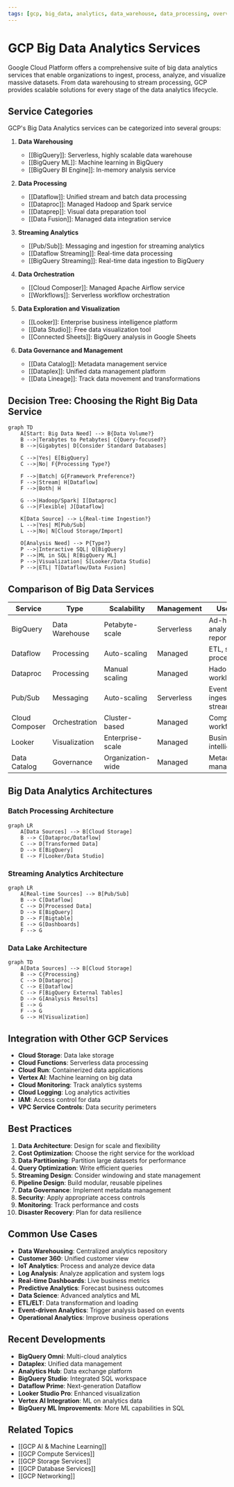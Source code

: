 ```yaml
---
tags: [gcp, big_data, analytics, data_warehouse, data_processing, overview]
---
```


# GCP Big Data Analytics Services

Google Cloud Platform offers a comprehensive suite of big data analytics services that enable organizations to ingest, process, analyze, and visualize massive datasets. From data warehousing to stream processing, GCP provides scalable solutions for every stage of the data analytics lifecycle.

## Service Categories

GCP's Big Data Analytics services can be categorized into several groups:

1. **Data Warehousing**
   - [[BigQuery]]: Serverless, highly scalable data warehouse
   - [[BigQuery ML]]: Machine learning in BigQuery
   - [[BigQuery BI Engine]]: In-memory analysis service

2. **Data Processing**
   - [[Dataflow]]: Unified stream and batch data processing
   - [[Dataproc]]: Managed Hadoop and Spark service
   - [[Dataprep]]: Visual data preparation tool
   - [[Data Fusion]]: Managed data integration service

3. **Streaming Analytics**
   - [[Pub/Sub]]: Messaging and ingestion for streaming analytics
   - [[Dataflow Streaming]]: Real-time data processing
   - [[BigQuery Streaming]]: Real-time data ingestion to BigQuery

4. **Data Orchestration**
   - [[Cloud Composer]]: Managed Apache Airflow service
   - [[Workflows]]: Serverless workflow orchestration

5. **Data Exploration and Visualization**
   - [[Looker]]: Enterprise business intelligence platform
   - [[Data Studio]]: Free data visualization tool
   - [[Connected Sheets]]: BigQuery analysis in Google Sheets

6. **Data Governance and Management**
   - [[Data Catalog]]: Metadata management service
   - [[Dataplex]]: Unified data management platform
   - [[Data Lineage]]: Track data movement and transformations

## Decision Tree: Choosing the Right Big Data Service

```mermaid
graph TD
    A[Start: Big Data Need] --> B{Data Volume?}
    B -->|Terabytes to Petabytes| C{Query-focused?}
    B -->|Gigabytes| D[Consider Standard Databases]
    
    C -->|Yes| E[BigQuery]
    C -->|No| F{Processing Type?}
    
    F -->|Batch| G{Framework Preference?}
    F -->|Stream| H[Dataflow]
    F -->|Both| H
    
    G -->|Hadoop/Spark| I[Dataproc]
    G -->|Flexible| J[Dataflow]
    
    K[Data Source] --> L{Real-time Ingestion?}
    L -->|Yes| M[Pub/Sub]
    L -->|No| N[Cloud Storage/Import]
    
    O[Analysis Need] --> P{Type?}
    P -->|Interactive SQL| Q[BigQuery]
    P -->|ML in SQL| R[BigQuery ML]
    P -->|Visualization| S[Looker/Data Studio]
    P -->|ETL| T[Dataflow/Data Fusion]
```

## Comparison of Big Data Services

| Service | Type | Scalability | Management | Use Case |
|---------|------|-------------|------------|----------|
| BigQuery | Data Warehouse | Petabyte-scale | Serverless | Ad-hoc analysis, reporting |
| Dataflow | Processing | Auto-scaling | Managed | ETL, stream processing |
| Dataproc | Processing | Manual scaling | Managed | Hadoop/Spark workloads |
| Pub/Sub | Messaging | Auto-scaling | Serverless | Event ingestion, streaming |
| Cloud Composer | Orchestration | Cluster-based | Managed | Complex workflows |
| Looker | Visualization | Enterprise-scale | Managed | Business intelligence |
| Data Catalog | Governance | Organization-wide | Managed | Metadata management |

## Big Data Analytics Architectures

### Batch Processing Architecture

```mermaid
graph LR
    A[Data Sources] --> B[Cloud Storage]
    B --> C[Dataproc/Dataflow]
    C --> D[Transformed Data]
    D --> E[BigQuery]
    E --> F[Looker/Data Studio]
```

### Streaming Analytics Architecture

```mermaid
graph LR
    A[Real-time Sources] --> B[Pub/Sub]
    B --> C[Dataflow]
    C --> D[Processed Data]
    D --> E[BigQuery]
    D --> F[Bigtable]
    E --> G[Dashboards]
    F --> G
```

### Data Lake Architecture

```mermaid
graph TD
    A[Data Sources] --> B[Cloud Storage]
    B --> C{Processing}
    C --> D[Dataproc]
    C --> E[Dataflow]
    C --> F[BigQuery External Tables]
    D --> G[Analysis Results]
    E --> G
    F --> G
    G --> H[Visualization]
```

## Integration with Other GCP Services

- **Cloud Storage**: Data lake storage
- **Cloud Functions**: Serverless data processing
- **Cloud Run**: Containerized data applications
- **Vertex AI**: Machine learning on big data
- **Cloud Monitoring**: Track analytics systems
- **Cloud Logging**: Log analytics activities
- **IAM**: Access control for data
- **VPC Service Controls**: Data security perimeters

## Best Practices

1. **Data Architecture**: Design for scale and flexibility
2. **Cost Optimization**: Choose the right service for the workload
3. **Data Partitioning**: Partition large datasets for performance
4. **Query Optimization**: Write efficient queries
5. **Streaming Design**: Consider windowing and state management
6. **Pipeline Design**: Build modular, reusable pipelines
7. **Data Governance**: Implement metadata management
8. **Security**: Apply appropriate access controls
9. **Monitoring**: Track performance and costs
10. **Disaster Recovery**: Plan for data resilience

## Common Use Cases

- **Data Warehousing**: Centralized analytics repository
- **Customer 360**: Unified customer view
- **IoT Analytics**: Process and analyze device data
- **Log Analysis**: Analyze application and system logs
- **Real-time Dashboards**: Live business metrics
- **Predictive Analytics**: Forecast business outcomes
- **Data Science**: Advanced analytics and ML
- **ETL/ELT**: Data transformation and loading
- **Event-driven Analytics**: Trigger analysis based on events
- **Operational Analytics**: Improve business operations

## Recent Developments

- **BigQuery Omni**: Multi-cloud analytics
- **Dataplex**: Unified data management
- **Analytics Hub**: Data exchange platform
- **BigQuery Studio**: Integrated SQL workspace
- **Dataflow Prime**: Next-generation Dataflow
- **Looker Studio Pro**: Enhanced visualization
- **Vertex AI Integration**: ML on analytics data
- **BigQuery ML Improvements**: More ML capabilities in SQL

## Related Topics
- [[GCP AI & Machine Learning]]
- [[GCP Compute Services]]
- [[GCP Storage Services]]
- [[GCP Database Services]]
- [[GCP Networking]]
